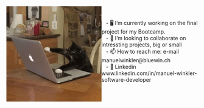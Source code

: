 

<img src="https://github.com/SwissCheese15/SwissCheese15/blob/main/208746.gif" align="left" width="250" height="250" margin-right="20"/>
<br><br>&nbsp;&nbsp;
- 🖥️ I’m currently working on the final project for my Bootcamp. <br>&nbsp;&nbsp;
- 💞️ I’m looking to collaborate on intressting projects, big or small<br>&nbsp;&nbsp;
- 📫 How to reach me: e-mail manuelwinkler@bluewin.ch <br> &nbsp;&nbsp;
- 🏢 Linkedin www.linkedin.com/in/manuel-winkler-software-developer

